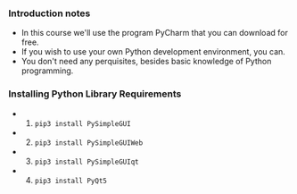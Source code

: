 ### Introduction notes
- In this course we'll use the program PyCharm that you can download for free.
- If you wish to use your own Python development environment, you can.
- You don't need any perquisites, besides basic knowledge of Python programming.

### Installing Python Library Requirements
- 1. `pip3 install PySimpleGUI`
- 2. `pip3 install PySimpleGUIWeb`
- 3. `pip3 install PySimpleGUIqt`
- 4. `pip3 install PyQt5`
